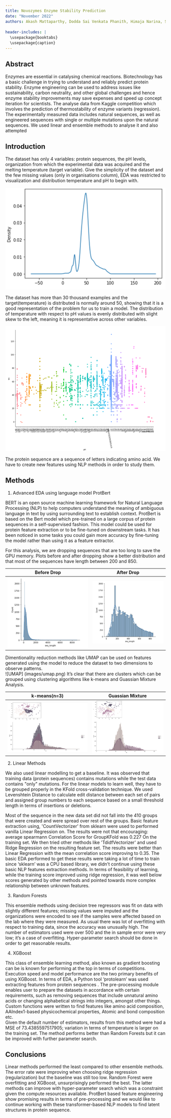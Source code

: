 ```yaml
---
title: Novozymes Enzyme Stability Prediction
date: "November 2022"
authors: Akash Mattaparthy, Dodda Sai Venkata Phanith, Himaja Narina, Shravani Naikoti, San José State University

header-includes: |
  \usepackage{booktabs}
  \usepackage{caption}
---
```


## Abstract

Enzymes are essential in catalysing chemical reactions. Biotechnology has a basic challenge in trying to understand and reliably predict protein stability. Enzyme engineering can be used to address issues like sustainability, carbon neutrality, and other global challenges and hence enzyme stability improvements may save expenses and speed up concept iteration for scientists. The analyse data from Kaggle competition which involves the prediction of thermostability of enzyme variants (regression). The experimentally measured data includes natural sequences, as well as engineered sequences with single or multiple mutations upon the natural sequences. We used linear and ensemble methods to analyse it and also attempted 

## Introduction

The dataset has only 4 variables: protein sequences, the pH levels, organization from which the experimental data was acquired and the melting temperature (target variable). Give the simplicity of the dataset and the few missing values (only in organisations column), EDA was restricted to visualization and distribution temperature and pH to begin with.

![Temperature Distribution](images/tm_hist.png)

The dataset has more than 30 thousand examples and the target(temperature) is distributed is normally around 50, showing that it is a good representation of the problem for us to train a model. The distribution of temperature with respect to pH values is evenly distributed with slight skew to the left, meaning it is representative across other variables.

![Temperature Distribution](images/melting_ph.png)

The protein sequence are a sequence of letters indicating amino acid. We have to create new features using NLP methods in order to study them.
  
## Methods
1.	Advanced EDA using language model ProtBert  
   
BERT is an open source machine learning framework for Natural Language Processing (NLP) to help computers understand the meaning of ambiguous language in text by using surrounding text to establish context. ProtBert is based on the Bert model which pre-trained on a large corpus of protein sequences in a self-supervised fashion. This model could be used for protein feature extraction or to be fine-tuned on downstream tasks. It has been noticed in some tasks you could gain more accuracy by fine-tuning the model rather than using it as a feature extractor.

For this analysis, we are dropping sequences that are too long to save the GPU memory. Plots before and after dropping show a better distribution and that most of the sequences have length between 200 and 850.

Before Drop            |  After Drop
:-------------------------:|:-------------------------:
![Before Drop](images/before_drop.png)|![After Drop](images/after_drop.png)

Dimentionality reduction methods like UMAP can be used on features generated using the model to reduce the dataset to two dimensions to observe patterns.  
![UMAP] (images/umap.png)
It’s clear that there are clusters which can be grouped using clustering algorithms like k-means and Guassian Mixture Analysis.

k-means(n=3) |  Guassian Mixture
:-------------------------:|:-------------------------:
![Before Drop](images/cluster.png)|![Before Drop](images/guassian_mixture.png)

2. Linear Methods

We also used linear modelling to get a baseline. It was observed that training data (protein sequences) contains mutations while the test data contains "only" mutations. For the linear models to learn well, they have to be grouped properly in the KFold cross-validation technique. We used Levenshtein Distance to calculate edit distance between each set of pairs and assigned group numbers to each sequence based on a small threshold length in terms of insertions or deletions. 

Most of the sequence in the new data set did not fall into the 410 groups  that were created and were spread over rest of the groups. Basic feature extraction using, 'CountVectorizer' from sklearn were used to performed vanilla Linear Regression on. The results were not that encouraging: average spearmann Correlation Score for GroupKFold was 0.227
On the training set. We then tried other methods like 'TdidfVectorizer' and used Ridge Regression on the resulting feature set. The results were better than Linear Regression with the mean correlation score improving to 0.35. The basic EDA performed to get these results were taking a lot of time to train since ‘sklearn’ was a CPU based library, we didn’t continue using these basic NLP features extraction methods. 
In terms of feasibility of learning, while the training score improved using ridge regression, it was well below scores generated by other methods and pointed towards more complex relationship between unknown features.

3. Random Forests  
  
This ensemble methods using decision tree regressors was fit on data with slightly different features; missing values were imputed and the organizations were encoded to see if the samples were affected based on the lab where they were measured. As usual there was lot of overfitting with respect to training data, since the accuracy was unusually high.  The number of estimators used were over 500 and the in sample error were very low; it’s a case of overfitting. Hyper-parameter search should be done in order to get reasonable results.

4. XGBoost 
  
This class of ensemble learning method, also known as gradient boosting can be is known for performing at the top in terms of competitions. Execution speed and model performance are the two primary benefits of using XGBoost. 
In terms of EDA, a Python tool ‘protolearn’ was used extracting features from protein sequences . The pre-processing module enables user to prepare the datasets in accordance with certain requirements, such as removing sequences that include unnatural amino acids or changing alphabetical strings into integers, amongst other things. Custom functions were written to find features like amino acid composition, AAIndex1-based physicochemical properties, Atomic and bond composition etc.   
Given the default number of estimators, results from this method were had a MSE of 73.4385597517905; variation in terms of temperature is larger on the training set. The method performs better than Random Forests but it can be improved with further parameter search.

## Conclusions
Linear methods performed the least compared to other ensemble methods. The error rate were improving when choosing ridge regression (regularization) but the baseline was still too low. Random Forest were overfitting and XGBoost, unsurprisingly performed the best. The latter methods can improve with hyper-parameter search which was a constraint given the compute resources available. ProtBert based feature engineering show promising results in terms of pre-processing and we would like to continue working with these transformer-based NLP models to find latent structures in protein sequence.

